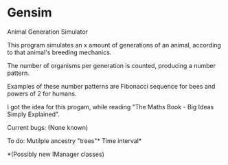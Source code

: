 # Gensim
Animal Generation Simulator

This program simulates an x amount of generations of an animal, according to that animal's breeding mechanics.

The number of organisms per generation is counted, producing a number pattern.

Examples of these number patterns are Fibonacci sequence for bees and powers of 2 for humans.

I got the idea for this progam, while reading "The Maths Book - Big Ideas Simply Explained".

Current bugs: (None known)

To do: 
  Mutilple ancestry "trees"*
  Time interval*
 
*(Possibly new IManager classes)
